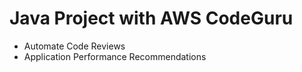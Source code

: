 # Java Project with AWS CodeGuru 

* Automate Code Reviews 
* Application Performance Recommendations 
